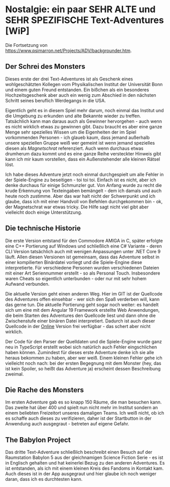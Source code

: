 # Nostalgie: ein paar SEHR ALTE und SEHR SPEZIFISCHE Text-Adventures [WiP]

Die Fortsetzung von https://www.psimarron.net/Projects/ADV/backgrounder.htm.

## Der Schrei des Monsters

Dieses erste der drei Text-Adventures ist als Geschenk eines wohlgeschätzten Kollegen vom Physikalischen Institut der Universität Bonn und einem guten Freund entstanden. Ein bißchen als ein besonderes Hochzeitsgeschenk aber auch ein wenig zum Abschied in den nächsten Schritt seines beruflich Werdegangs in die USA.

Eigentlich geht es in diesem Spiel mehr darum, noch einmal das Institut und die Umgebung zu erkunden und alte Bekannte wieder zu treffen. Tatsächlich kann man daraus auch als Gewinner hervorgehen - auch wenn es nicht wirklich etwas zu gewinnen gibt. Dazu braucht es aber eine ganze Menge sehr spezielles Wissen um die Eigenheiten der im Spiel vorkommenden Personen - ich glaueb kaum, dass jemand außerhalb unsere speziellen Gruppe weiß wer gemeint ist wenn jemand spezielles diesen als _Magnetschrat_ referenziert. Auch wenn durchaus etwas drumherum dazu kommt und es eine ganze Reihe versteckter Hinweis gibt kann ich mir kaum vorstellen, dass ein Außenstehender alle kleinen Rätsel löst.

Ich habe dieses Adventure jetzt noch einmal durchgespielt um alle Fehler in der Spiele-Engine zu beseitigen - toi toi toi. Einfach ist es nicht, aber ich denke durchaus für einige Schmunzler gut. Von Anfang wurde zu recht die krude Erkennung von Texteingaben bemängelt - dem ich damals und auch heute noch zustimme. Aber das war halt nicht der Schwerpunkt und ich glaube, dass ich mit einer Handvoll von Befehlen durchgekommen bin - ok, der Magnetschrat war etwas tricky. Die Hilfe sagt nicht viel gibt aber vielleicht doch einige Unterstützung.

## Die technische Historie

Die erste Version entstand für den Commodore AMIGA in C, später erfolgte eine C++ Portierung auf Windows und schließlich eine C# Variante - deren CLI Version tatsächlich auch mit wenigen Anpassungen unter .NET Core 9 läuft. Allen diesen Versionen ist gemeinsam, dass das Adventure selbst in einer kompilierten Binärdatei vorliegt und die Spiele-Engine diese interpretierte. Für verschiedene Personen wurden verschiedenen Dateien mit einer Art Seriennummer erstellt - so als Personal Touch. Insbesondere waren Cheats so eigentlich unterbunden - oder nur mit sehr hohem Aufwand verbunden.

Die aktuelle Version geht einen anderen Weg. Hier im GIT ist der Quellcode des Adventures offen einsehbar - wer sich den Spaß verderben will, kann das gerne tun. Die aktuelle Portierung geht sogar noch weiter: es handelt sich um eine mit dem Angular 19 Framework erstellte Web Anwendungen, die beim Starten des Adventures den Quellcode liest und dann ohne die Zwischenstufe einer binären Datei interpretiert. Dadurch ist auch dieser Quellcode in der [Online](https://saphir.psimarron.net) Version frei verfügbar - das schert aber nicht wirklich.

Der Code für den Parser der Quelldaten und die Spiele-Engine wurde ganz neu in TypeScript erstellt wobei sich natürlich auch Fehler eingschlichen haben können. Zumindest für dieses erste Adventure denke ich sie alle heraus bekommen zu haben, aber wer weiß. Einem kleinen Fehler gehe ich vielleicht noch nach: bei der ersten Begegnung mit dem Monster (hey, das ist kein Spoiler, so heißt das Adventure ja) erscheint dessen Beschreibung zweimal.

## Die Rache des Monsters

Im ersten Adventure gab es so knapp 150 Räume, die man besuchen kann. Das zweite hat über 400 und spielt nun nicht mehr im Institut sondern an einem beliebten Freizeitort unseres damaligen Teams. Ich weiß nicht, ob ich es schaffe auch dieses zu verifizieren, daher ist der Startbutton in der Anwendung auch ausgegraut - betreten auf eigene Gefahr.

## The Babylon Project

Das dritte Text-Adventure schließlich beschreibt einen Besuch auf der Raumstation Babylon 5 aus der gleichnamigen Science Fiction Serie - es ist in Englisch gehalten und hat keinerlei Bezug zu den anderen Adventures. Es ist entstanden, als ich mit einem kleinen Kreis des Fandoms in Kontakt kam. Auch dieses ist in der App ausgegraut und hier glaube ich noch weniger daran, dass ich es durchtesten kann.
